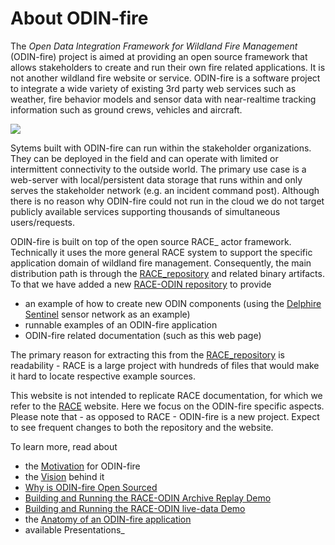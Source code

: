 # About ODIN-fire
The *Open Data Integration Framework for Wildland Fire Management* (ODIN-fire) project is aimed at providing an open source
framework that allows stakeholders to create and run their own fire related applications. It is not another
wildland fire website or service. ODIN-fire is a software project to integrate a wide variety of existing
3rd party web services such as weather, fire behavior models and sensor data with near-realtime tracking information
such as ground crews, vehicles and aircraft.

<img class="center scale70" src="images/odin-node.svg">

Sytems built with ODIN-fire can run within the stakeholder organizations. They can be deployed in the field and can operate
with limited or intermittent connectivity to the outside world. The primary use case is a web-server with local/persistent
data storage that runs within and only serves the stakeholder network (e.g. an incident command post). Although there is no
reason why ODIN-fire could not run in the cloud we do not target publicly available services supporting thousands of simultaneous
users/requests.

ODIN-fire is built on top of the open source RACE_ actor framework. Technically it uses the more general RACE system
to support the specific application domain of wildland fire management. Consequently, the main distribution path is through the
[RACE_repository](https://github.com/NASARace/race) and related binary artifacts. To that we have added a new 
[RACE-ODIN repository](https://github.com/NASARace/race-odin) to provide

- an example of how to create new ODIN components (using the [Delphire Sentinel](https://delphiretech.com/sentinel) sensor
network as an example)
- runnable examples of an ODIN-fire application
- ODIN-fire related documentation (such as this web page)

The primary reason for extracting this from the [RACE_repository](https://github.com/NASARace/race) is readability - RACE 
is a large project with hundreds of files that would make it hard to locate respective example sources.

This website is not intended to replicate RACE documentation, for which we refer to the [RACE](http://nasarace.github.io/race/)
website. Here we focus on the ODIN-fire specific aspects. Please note that - as opposed to RACE - ODIN-fire is a 
new project. Expect to see frequent changes to both the repository and the website.

To learn more, read about

  * the [Motivation](motivation.md) for ODIN-fire
  * the [Vision](vision.md) behind it
  * [Why is ODIN-fire Open Sourced](opensource.md)
  * [Building and Running the RACE-ODIN Archive Replay Demo](archive-demo.md)
  * [Building and Running the RACE-ODIN live-data Demo](live-demo.md)
  * the [Anatomy of an ODIN-fire application](application.md)
  * available Presentations_